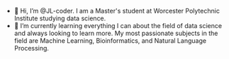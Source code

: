 - 👋 Hi, I’m @JL-coder. I am a Master's student at Worcester Polytechnic Institute studying data science. 
- 🌱 I’m currently learning everything I can about the field of data science and always looking to learn more. My most passionate subjects in the field are Machine Learning, Bioinformatics, and Natural Language Processing. 

<!---
JL-coder/JL-coder is a ✨ special ✨ repository because its `README.md` (this file) appears on your GitHub profile.
You can click the Preview link to take a look at your changes.
--->
